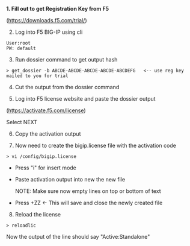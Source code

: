 **1. Fill out to get Registration Key from F5**

(https://downloads.f5.com/trial/)

2. Log into F5 BIG-IP using cli
```
User:root
PW: default
```

3. Run dossier command to get output hash

`> get_dossier -b ABCDE-ABCDE-ABCDE-ABCDE-ABCDEFG   <-- use reg key mailed to you for trial`

4. Cut the output from the dossier command

5. Log into F5 license website and paste the dossier output

(https://activate.f5.com/license)

Select NEXT

6. Copy the activation output

7. Now need to create the bigip.license file with the activation code

`> vi /config/bigip.license`

- Press "i" for insert mode
- Paste activation output into new the new file

  NOTE: Make sure now empty lines on top or bottom of text

- Press <SHIFT>+ZZ   <- This will save and close the newly created file

8. Reload the license

`> reloadlic`


Now the output of the line should say "Active:Standalone"
